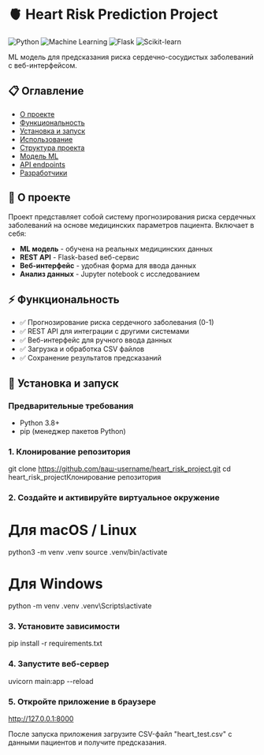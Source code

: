 # 🫀 Heart Risk Prediction Project

![Python](https://img.shields.io/badge/Python-3.8%2B-blue)
![Machine Learning](https://img.shields.io/badge/Machine-Learning-orange)
![Flask](https://img.shields.io/badge/Web-Framework-green)
![Scikit-learn](https://img.shields.io/badge/Scikit--learn-1.2%2B-yellow)

ML модель для предсказания риска сердечно-сосудистых заболеваний с веб-интерфейсом.

## 📋 Оглавление

- [О проекте](#о-проекте)
- [Функциональность](#функциональность)
- [Установка и запуск](#установка-и-запуск)
- [Использование](#использование)
- [Структура проекта](#структура-проекта)
- [Модель ML](#модель-ml)
- [API endpoints](#api-endpoints)
- [Разработчики](#разработчики)

## 🎯 О проекте

Проект представляет собой систему прогнозирования риска сердечных заболеваний на основе медицинских параметров пациента. Включает в себя:

- **ML модель** - обучена на реальных медицинских данных
- **REST API** - Flask-based веб-сервис
- **Веб-интерфейс** - удобная форма для ввода данных
- **Анализ данных** - Jupyter notebook с исследованием

## ⚡ Функциональность

- ✅ Прогнозирование риска сердечного заболевания (0-1)
- ✅ REST API для интеграции с другими системами
- ✅ Веб-интерфейс для ручного ввода данных
- ✅ Загрузка и обработка CSV файлов
- ✅ Сохранение результатов предсказаний

## 🚀 Установка и запуск

### Предварительные требования

- Python 3.8+
- pip (менеджер пакетов Python)

### 1. Клонирование репозитория

git clone https://github.com/ваш-username/heart_risk_project.git
cd heart_risk_projectКлонирование репозитория

### 2. Создайте и активируйте виртуальное окружение

# Для macOS / Linux
python3 -m venv .venv
source .venv/bin/activate

# Для Windows
python -m venv .venv
.venv\Scripts\activate

### 3. Установите зависимости

pip install -r requirements.txt

### 4. Запустите веб-сервер

uvicorn main:app --reload

### 5. Откройте приложение в браузере

http://127.0.0.1:8000

После запуска приложения загрузите CSV-файл "heart_test.csv" с данными пациентов и получите предсказания.

